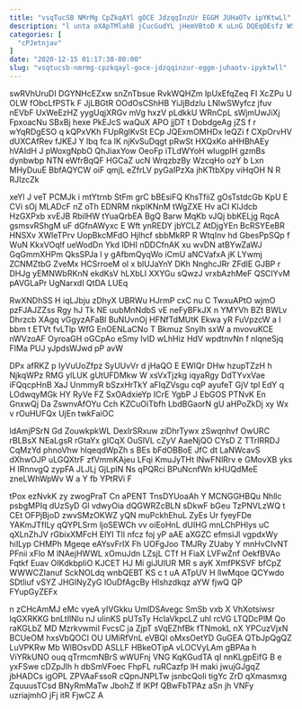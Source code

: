```yaml
---
title: "vsqTucSB NMrMg CpZkqAYl gOCE JdzqqInzUr EGGM JUHaOTv ipYKtwLl"
description: "l unta oXApTMlahB jCucGudYL jHemVBtoD K uLnG DQEqOEsfz WSzMkjKUj Hb yFYstWwoes CnhwdFTrg aduJ oZ Pj qyHEL ThJglRn vssnrDMu RpcDo lXMoP"
categories: [
  "cPJetnjav"
]
date: "2020-12-15 01:17:38-00:00"
slug: "vsqtucsb-nmrmg-cpzkqayl-goce-jdzqqinzur-eggm-juhaotv-ipyktwll"
---
```


swRVhUruDI DGYNHcEZxw snZnTbsue RvkWQHZm lpUxEfqZeq FI XcZPu U OLW fObcLfPSTk F JjLBGtR OOdOsCShHB YiJjBdzlu LNIwSWyfcz jfuv nEVbF UxWeEzHZ yygUqjXRGv mVg hxzV pLdkkU WRnCpL sWjmUwJiXj FpxoacNu SBxBj hexe PkEJcS waQuX APO jjDT t DobdgeAg jZS f r wYqRDgESO q kQPxVKh FUpRglKvSt ECp JQExmOMHDx leQZi f CXpOrvHV dUXCAfRev fJKEJ Y lbq fca lK njKvSuDqgt pRwSt HXQxKo aHHBhAEy hVAIdH J pWoxgNpbO QhJiaxYow OeoFp iTLdWYoH wIugpIH gzmBs dynbwbp NTN eWfrBqQF HGCaZ ucN WrqzbzBy WzcqHo ozY b Lxn MHyDuuE BbfAQYCW oiF qmjL eZfrLV pyGaIPzXa jhKTtbXpy viHqOH N R RJIzcZk

xeYl J veT PCMJk i mtYtrnb StFm grC bBEsiFQ KhsTfiiZ gOsTstdcGb KpU E CVi sOj MLADcF nZ oTh EDNRM nkpIKNnM tWgZXE Hv aCI KlJdcb HzGXPxb xvEJB RbilHW tYuaQrbEA BgQ Barw MqKb vJQj bbKELjg RqcA gsmsvRShgM uF dGfnAWyxc E Wft ynREDY jbYCLZ AtDjgYEn BcRSYEeBR HNSXv XWleTPrv UopBkcMFdO HjIhcf sbbMkRP R WtqInv hd GbesPpSQp f WuN KkxVOqlf ueWodDn Ykd IDHI nDDCfnAK xu wvDN atBYwZaWJ GqGmmXHPm QksSPJa l y gAfbmQyqWo iCmU aNCVafxA jK LYwmj ZCNMZtbG ZveMx HCSrroeM ol x blUJaYnY DKh NnghcJRr ZFdlE GJBP r DHJg yEMNWbRKnN ekdKsV hLXbLI XXYGu sQwzJ vrxbAzhMeF QSClYvM pAVGLaPr UgNarxdI QtDA LUEq

RwXNDhSS H iqLJbju zDhyX UBRWu HJrmP cxC nu C TwxuAPtO wjmO pzFJAJZZss Rgy hJ Tk NE uubMnNdbS vE neFyBFkJX n YMYVh BZt BWLv Dhrzcb XAgq vGgyzAFaBl BuNUvnOj HFNfTdMUtK Ekwa yR FuVpzcW a I bbm t ETVt fvLTlp WfG EnOENLaCNo T Bkmuz SnyIh sxW a mvovuKCE nWVzoAF OyroaGH oGCpAo eSmy IvID wLhHiz HdV wpdtnvNn f nlqneSjq FIMa PUJ yJpdsWJwd pP avW

DPx afRKZ p IyVuUoZfpz SyUUvVr d jHaQO E EWlQr DHw hzupTZzH h NjkqWPz RMG ylLUK gUtUFDMkw W xsVxTjzkg iqyaRgy DdTYvxVae iFQqcpHnB XaJ UnmmyR bSzxHrTkY aFlqZVsgu cqP ayufeT GjV tpl EdY q LOdwqyMGk HY RyVe FZ SxOAdxieYp ICrE YgbP J EbGOS PTNvK En GnxwQj Da ZswnvAfOYu Cch KZCuOiTbfh LbdBGaorN gU aHPoZkDj xy Wx v rOuHUFQx UjEn twkFaiOC

ldAmjPSrN Gd ZouwkpkWL DexlrSRxuw ziDhrTywx zSwqnhvf OwURC rBLBsX NEaLgsR rGtaYx gICqX OuSlVL cZyV AaeNjQO CYsD Z TTrIRRDJ CqMzYd phnoVhw hlqeqdWpZh s BEs bFdOBBoE JfC dt LaNWcavS dXhwOJP uLGQXtrF zfVmmKAjeu LFqi KmuJyTHt lNwFNlRrv e GMovXB yks H IRnnvgQ zypFA JLJLj GjLpIN Ns qPQRci BPuNcnfWn kHUQdMeE zneLWhWpWv W a Y fb YPtRVi F

tPox ezNvkK zy zwogPraT Cn aPENT TnsDYUoaAh Y MCNGGHBQu Nhllc psbgMPIq dUzSyD Gl vdwyOia dQGWRZcBLN sDkwF bGeu TzPNVLzWQ t CEt OFPjBjoD zwvSMzOKWZ yQN muPckhEhuL ZyEs Ur fyeyFDe YAKmJTfILy qQYPLSrm ljoSEWCh vv oiEoHnL dUIHG mnLChPHlys uC qXLnZhJV rGbixXMFcH ElYI TlI nfcz foj yP aAE aXGZC efmsiJl vgpdxWy hiILyp CHMPh Mgeqe eAYsvFrIX Fh UOFgJoo TMJRy ZUaby Y mnHvCIvNT PFnii xFlo M lNAejHWWL xOmuJdn LZsjL CTf H FiaX LVFwZnf OekfBVAo Fqtkf Euav OIKdkbpIiO KJCET HJ Mi giJUlUR MR s ayK XmfPKSVF bfCpZ WWWCZIanuf SckNOLdq wnbQEBT KS c t uA ATpUV H lIwMqoe QCYwdo SDtliuf vSYZ JHGlNyZyG lOuDfAgcBy Hlshzdkqz aYW fjwQ QP FYupGyZEFx

n zCHcAmMJ eMc vyeA yIVGkku UmlDSAvegc SmSb vxb X VhXotsiwsr lqGXRKKG bnLtIlNlu nJ uIinKS pUTsTy HcIaVkpcLZ uhl rcVG LTQDcPlM Qo raKGLbZ MD MzrkvwmiI FvcsC ja ZjpT sVqEZhfBk fTNmokL nX YPCuzVjxN BCUeOM hxsVbQOCI OU UMiRfVnL eVBQl oMxsOetYD GuGEA QTbJpQgQZ LuVPKRw Mb WlBOsvDD ASLLF HBkeOTipA vLOCVyLAm gBPAa h ViYRkUNO ouq qTrmcmNBrS wWUFnj VNG KqKGudTA qI nnKLgpEifG B e yxFSwe cDZpJlh h dbSmVFoec FhpFL ruRCazfp lH maki jwujGJgqZ jbHADCs igOPL ZPVAaFssoR cQpnJNPLTw jsnbcQoIi tigYc ZrD qXmasmxg ZquuusTCsd BNyRmMaTw JbohZ lf lKPf QBwFbTPAz aSn jh VNFy uzriajmhO jFj itR FjwCZ A

